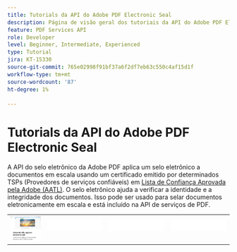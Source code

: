 ```yaml
---
title: Tutorials da API do Adobe PDF Electronic Seal
description: Página de visão geral dos tutoriais da API do Adobe PDF Electronic Seal
feature: PDF Services API
role: Developer
level: Beginner, Intermediate, Experienced
type: Tutorial
jira: KT-15330
source-git-commit: 765e02998f91bf37a6f2df7eb63c550c4af15d1f
workflow-type: tm+mt
source-wordcount: '87'
ht-degree: 1%

---
```


# Tutorials da API do Adobe PDF Electronic Seal

A API do selo eletrônico da Adobe PDF aplica um selo eletrônico a documentos em escala usando um certificado emitido por determinados TSPs (Provedores de serviços confiáveis) em [Lista de Confiança Aprovada pela Adobe (AATL)](https://helpx.adobe.com/br/acrobat/kb/approved-trust-list1.html). O selo eletrônico ajuda a verificar a identidade e a integridade dos documentos. Isso pode ser usado para selar documentos eletronicamente em escala e está incluído na API de serviços de PDF.

<table style="table-layout:fixed">
<tr>
 <td>
   <a href="automatically-apply-electronic-seal.md">
      <img alt="Aplique um selo eletrônico automaticamente" src="assets/automatically-apply-seal.png" />
  </td>
  <td>
    <img alt="Espaçador" src="../assets/WhiteBanner_Placeholder.png" />
    <div>
    <br>
  </td>
  <td>
    <img alt="Espaçador" src="../assets/WhiteBanner_Placeholder.png" />
    <div>
    <br>
  </td>
  <td>
    <img alt="Espaçador" src="../assets/WhiteBanner_Placeholder.png" />
    <div>
    <br>
  </td>
</tr>
</table>
